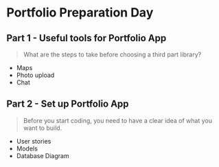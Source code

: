 # Portfolio Preparation Day

## Part 1 - Useful tools for  Portfolio App

> What are the steps to take before choosing a third part library?

- Maps
- Photo upload
- Chat

## Part 2 - Set up Portfolio App

> Before you start coding, you need to have a clear idea of what you want to build.

- User stories
- Models
- Database Diagram
